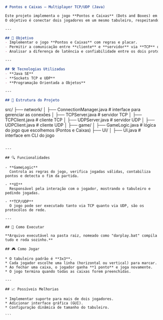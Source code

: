 ```markdown
# Pontos e Caixas — Multiplayer TCP/UDP (Java)

Este projeto implementa o jogo **Pontos e Caixas** (Dots and Boxes) em **Java**, com suporte a comunicação em rede usando **TCP** ou **UDP**.  
O objetivo é conectar dois jogadores em um mesmo tabuleiro, respeitando as regras do jogo, e comparar o desempenho das duas formas de comunicação.

---

## 🎯 Objetivo
- Implementar o jogo **Pontos e Caixas** com regras e placar.
- Permitir a comunicação entre **cliente** e **servidor** via **TCP** ou **UDP**.
- Analisar a diferença de latência e confiabilidade entre os dois protocolos.

---

## 🛠 Tecnologias Utilizadas
- **Java SE**
- **Sockets TCP e UDP**
- **Programação Orientada a Objetos**

---

## 📂 Estrutura do Projeto

```

src/
├── network/
│    ├── ConnectionManager.java   # interface para gerenciar as conexões
│    ├── TCPServer.java           # servidor TCP
│    ├── TCPClient.java           # cliente TCP
│    ├── UDPServer.java           # servidor UDP
│    ├── UDPClient.java           # cliente UDP
│
├── game/ 
│    ├── GameLogic.java                # lógica do jogo que escolhemos (Pontos e Caixas)
├── UI/ 
│    ├── UI.java                # interface em CLI do jogo


````

---

## 🔍 Funcionalidades

- **GameLogic**  
  Controla as regras do jogo, verifica jogadas válidas, contabiliza pontos e detecta o fim da partida.

- **UI**  
  Responsável pela interação com o jogador, mostrando o tabuleiro e pedindo jogadas.

- **TCP/UDP**  
  O jogo pode ser executado tanto via TCP quanto via UDP, são os protocólos de rede.

---

## 🚀 Como Executar

**Arquivo executável na pasta raiz, nomeado como "darplay.bat" compila tudo e roda sozinho.**

## 🎮 Como Jogar

* O tabuleiro padrão é **3x3**.
* Cada jogador escolhe uma linha (horizontal ou vertical) para marcar.
* Ao fechar uma caixa, o jogador ganha **1 ponto** e joga novamente.
* O jogo termina quando todas as caixas forem preenchidas.

---

## 📈 Possíveis Melhorias

* Implementar suporte para mais de dois jogadores.
* Adicionar interface gráfica (GUI).
* Configuração dinâmica de tamanho do tabuleiro.

```